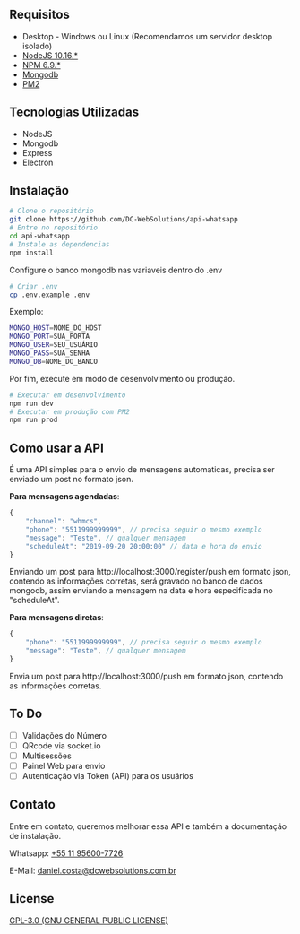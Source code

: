 ## Requisitos

* Desktop - Windows ou Linux (Recomendamos um servidor desktop isolado)
* [NodeJS 10.16.*](https://nodejs.org)
* [NPM 6.9.*](https://www.npmjs.com/)
* [Mongodb](https://www.mongodb.com/)
* [PM2](http://pm2.keymetrics.io/)

## Tecnologias Utilizadas

* NodeJS
* Mongodb
* Express
* Electron

## Instalação

```bash
# Clone o repositório
git clone https://github.com/DC-WebSolutions/api-whatsapp
# Entre no repositório
cd api-whatsapp
# Instale as dependencias
npm install
```
Configure o banco mongodb nas variaveis dentro do .env

```bash
# Criar .env
cp .env.example .env
```

Exemplo:
```bash
MONGO_HOST=NOME_DO_HOST
MONGO_PORT=SUA_PORTA
MONGO_USER=SEU_USUÁRIO
MONGO_PASS=SUA_SENHA
MONGO_DB=NOME_DO_BANCO
```

Por fim, execute em modo de desenvolvimento ou produção.

```bash
# Executar em desenvolvimento
npm run dev
# Executar em produção com PM2
npm run prod
```

## Como usar a API

É uma API simples para o envio de mensagens automaticas, precisa ser enviado um post no formato json.

**Para mensagens agendadas**:

```js
{
	"channel": "whmcs",
	"phone": "5511999999999", // precisa seguir o mesmo exemplo
	"message": "Teste", // qualquer mensagem
	"scheduleAt": "2019-09-20 20:00:00" // data e hora do envio
}
```

Enviando um post para http://localhost:3000/register/push em formato json, contendo as informações corretas, será gravado no banco de dados mongodb, assim enviando a mensagem na data e hora especificada no "scheduleAt".

**Para mensagens diretas**:

```js
{
	"phone": "5511999999999", // precisa seguir o mesmo exemplo
	"message": "Teste", // qualquer mensagem
}
```

Envia um post para http://localhost:3000/push em formato json, contendo as informações corretas.

## To Do

- [ ] Validações do Número
- [ ] QRcode via socket.io
- [ ] Multisessões
- [ ] Painel Web para envio
- [ ] Autenticação via Token (API) para os usuários

## Contato

Entre em contato, queremos melhorar essa API e também a documentação de instalação.

Whatsapp: [+55 11 95600-7726](https://wa.me/5511956007726)

E-Mail: [daniel.costa@dcwebsolutions.com.br](mailto:daniel.costa@dcwebsolutions.com.br)

## License

[GPL-3.0 (GNU GENERAL PUBLIC LICENSE)](LICENSE.md)
